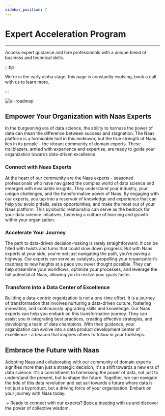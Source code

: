 ```yaml
---
sidebar_position: 7
---
```


# Expert Acceleration Program
---
Access expert guidance and hire professionals with a unique blend of business and technical skills.

:::tip

We're in the early alpha stage, this page is constantly evolving, book a call with us to learn more.

:::

![ai-roadmap](./img/ai-roadmap.png)


## Empower Your Organization with Naas Experts

In the burgeoning era of data science, the ability to harness the power of data can mean the difference between success and stagnation. The Naas platform is a formidable tool in this endeavor, but the true strength of Naas lies in its people - the vibrant community of domain experts. These trailblazers, armed with experience and expertise, are ready to guide your organization towards data-driven excellence.

### Connect with Naas Experts

At the heart of our community are the Naas experts - seasoned professionals who have navigated the complex world of data science and emerged with invaluable insights. They understand your industry, your unique challenges, and the transformative power of Naas. By engaging with our experts, you tap into a reservoir of knowledge and experience that can help you avoid pitfalls, seize opportunities, and make the most out of your Naas platform. This symbiotic relationship can serve as the bedrock for your data science initiatives, fostering a culture of learning and growth within your organization.

### Accelerate Your Journey

The path to data-driven decision-making is rarely straightforward. It can be filled with twists and turns that could slow down progress. But with Naas experts at your side, you're not just navigating the path, you're paving a highway. Our experts can serve as catalysts, propelling your organization's roadmap to new heights at a pace you never thought possible. They can help streamline your workflows, optimize your processes, and leverage the full potential of Naas, allowing you to realize your goals faster.

### Transform into a Data Center of Excellence

Building a data-centric organization is not a one-time effort. It is a journey of transformation that involves nurturing a data-driven culture, fostering innovation, and continuously upgrading skills and knowledge. Our Naas experts can help you embark on this transformative journey. They can assist you in integrating best practices, creating effective strategies, and developing a team of data champions. With their guidance, your organization can evolve into a data product development center of excellence - a beacon that inspires others to follow in your footsteps.

## Embrace the Future with Naas

Adopting Naas and collaborating with our community of domain experts signifies more than just a strategic decision; it's a shift towards a new era of data science. It's a commitment to harnessing the power of data, not just to understand the present, but to shape the future. Together, we can navigate the tide of this data revolution and set sail towards a future where data is not just a byproduct, but a driving force of your organization. Embark on your journey with Naas today.

→ Ready to connect with our experts? [Book a meeting](https://calendly.com/jeremyravenel) with us and discover the power of collective wisdom.